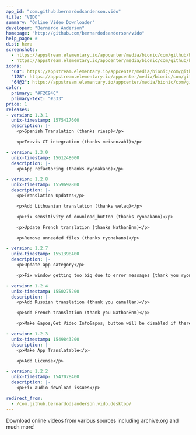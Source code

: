```yaml
---
app_id: "com.github.bernardodsanderson.vido"
title: "VIDO"
summary: "Online Video Downloader"
developer: "Bernardo Anderson"
homepage: "http://github.com/bernardodsanderson/vido"
help_page: #
dist: hera
screenshots:
  - https://appstream.elementary.io/appcenter/media/bionic/com/github/bernardodsanderson.vido/DB298333FD04203FBFB37171AB6B93C0/screenshots/image-1_orig.png
  - https://appstream.elementary.io/appcenter/media/bionic/com/github/bernardodsanderson.vido/DB298333FD04203FBFB37171AB6B93C0/screenshots/image-2_orig.png
icons:
  "64": https://appstream.elementary.io/appcenter/media/bionic/com/github/bernardodsanderson.vido/DB298333FD04203FBFB37171AB6B93C0/icons/64x64/com.github.bernardodsanderson.vido_com.github.bernardodsanderson.vido.png
  "128": https://appstream.elementary.io/appcenter/media/bionic/com/github/bernardodsanderson.vido/DB298333FD04203FBFB37171AB6B93C0/icons/128x128/com.github.bernardodsanderson.vido_com.github.bernardodsanderson.vido.png
  "64@2": https://appstream.elementary.io/appcenter/media/bionic/com/github/bernardodsanderson.vido/DB298333FD04203FBFB37171AB6B93C0/icons/64x64@2/com.github.bernardodsanderson.vido_com.github.bernardodsanderson.vido.png
color:
  primary: "#F2C94C"
  primary-text: "#333"
price: 1
releases:
- version: 1.3.1
  unix-timestamp: 1575417600
  description: |-
    <p>Spanish Translation (thanks riesp)</p>

    <p>Travis CI integration (thanks meisenzahl)</p>

- version: 1.3.0
  unix-timestamp: 1561248000
  description: |-
    <p>App refactoring (thanks ryonakano)</p>

- version: 1.2.8
  unix-timestamp: 1559692800
  description: |-
    <p>Translation Updates</p>

    <p>Add Lithuanian translation (thanks welaq)</p>

    <p>Fix sensitivity of download_button (thanks ryonakano)</p>

    <p>Update French translation (thanks NathanBnm)</p>

    <p>Remove unneeded files (thanks ryonakano)</p>

- version: 1.2.7
  unix-timestamp: 1551398400
  description: |-
    <p>Update app category</p>

    <p>Fix window getting too big due to error messages (thank you ryonakano)</p>

- version: 1.2.4
  unix-timestamp: 1550275200
  description: |-
    <p>Add Russian translation (thank you camellan)</p>

    <p>Add French translation (thank you NathanBnm)</p>

    <p>Make &apos;Get Video Info&apos; button will be disabled if there&apos;s no url (thank you ryonakano)</p>

- version: 1.2.3
  unix-timestamp: 1549843200
  description: |-
    <p>Make App Translatable</p>

    <p>Add License</p>

- version: 1.2.2
  unix-timestamp: 1547078400
  description: |-
    <p>Fix audio download issues</p>

redirect_from:
  - /com.github.bernardodsanderson.vido.desktop/
---
```

<p>Download online videos from various sources including archive.org and much more!</p>
